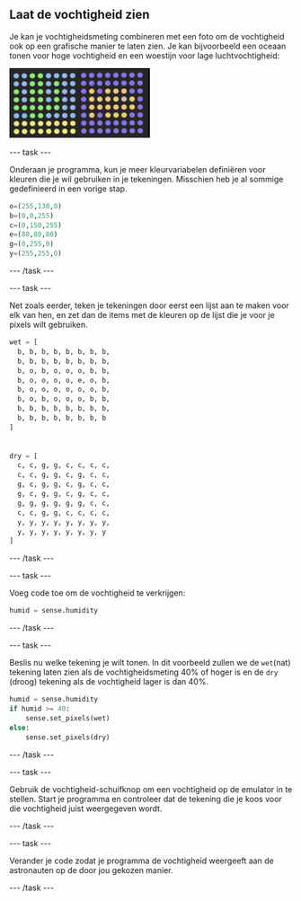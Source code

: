 ## Laat de vochtigheid zien

Je kan je vochtigheidsmeting combineren met een foto om de vochtigheid ook op een grafische manier te laten zien. Je kan bijvoorbeeld een oceaan tonen voor hoge vochtigheid en een woestijn voor lage luchtvochtigheid:

![Nat en droog](images/wet-dry.png)

\--- task \---

Onderaan je programma, kun je meer kleurvariabelen definiëren voor kleuren die je wil gebruiken in je tekeningen. Misschien heb je al sommige gedefinieerd in een vorige stap.

```python
o=(255,130,0)
b=(0,0,255)
c=(0,150,255)
e=(80,80,80)
g=(0,255,0)
y=(255,255,0)
```

\--- /task \---

\--- task \---

Net zoals eerder, teken je tekeningen door eerst een lijst aan te maken voor elk van hen, en zet dan de items met de kleuren op de lijst die je voor je pixels wilt gebruiken.

```python
wet = [
  b, b, b, b, b, b, b, b,
  b, b, b, b, b, b, b, b,
  b, o, b, o, o, o, b, b,
  b, o, o, o, o, e, o, b,
  b, o, o, o, o, o, o, b,
  b, o, b, o, o, o, b, b,
  b, b, b, b, b, b, b, b,
  b, b, b, b, b, b, b, b
]


dry = [
  c, c, g, g, c, c, c, c,
  c, c, g, g, c, g, c, c,
  g, c, g, g, c, g, c, c,
  g, c, g, g, c, g, c, c,
  g, g, g, g, g, g, c, c,
  c, c, g, g, c, c, c, c,
  y, y, y, y, y, y, y, y,
  y, y, y, y, y, y, y, y
]
```

\--- /task \---

\--- task \---

Voeg code toe om de vochtigheid te verkrijgen:

```python
humid = sense.humidity
```

\--- /task \---

\--- task \---

Beslis nu welke tekening je wilt tonen. In dit voorbeeld zullen we de `wet`(nat) tekening laten zien als de vochtigheidsmeting 40% of hoger is en de `dry` (droog) tekening als de vochtigheid lager is dan 40%.

```python
humid = sense.humidity
if humid >= 40:
    sense.set_pixels(wet)
else:
    sense.set_pixels(dry)
```

\--- /task \---

\--- task \---

Gebruik de vochtigheid-schuifknop om een vochtigheid op de emulator in te stellen. Start je programma en controleer dat de tekening die je koos voor die vochtigheid juist weergegeven wordt.

\--- /task \---

\--- task \---

Verander je code zodat je programma de vochtigheid weergeeft aan de astronauten op de door jou gekozen manier.

\--- /task \---